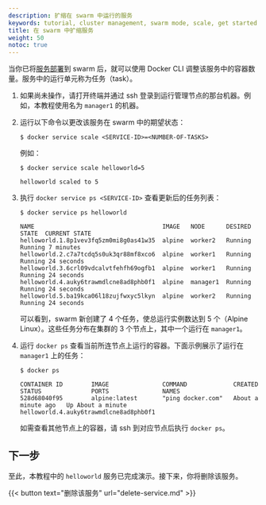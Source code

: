```yaml
---
description: 扩缩在 swarm 中运行的服务
keywords: tutorial, cluster management, swarm mode, scale, get started
title: 在 swarm 中扩缩服务
weight: 50
notoc: true
---
```


当你已将[服务部署](deploy-service.md)到 swarm 后，就可以使用 Docker CLI 调整该服务中的容器数量。服务中的运行单元称为任务（task）。

1.  如果尚未操作，请打开终端并通过 ssh 登录到运行管理节点的那台机器。例如，本教程使用名为 `manager1` 的机器。

2.  运行以下命令以更改该服务在 swarm 中的期望状态：

    ```console
    $ docker service scale <SERVICE-ID>=<NUMBER-OF-TASKS>
    ```

    例如：

    ```console
    $ docker service scale helloworld=5

    helloworld scaled to 5
    ```

3.  执行 `docker service ps <SERVICE-ID>` 查看更新后的任务列表：

    ```console
    $ docker service ps helloworld

    NAME                                    IMAGE   NODE      DESIRED STATE  CURRENT STATE
    helloworld.1.8p1vev3fq5zm0mi8g0as41w35  alpine  worker2   Running        Running 7 minutes
    helloworld.2.c7a7tcdq5s0uk3qr88mf8xco6  alpine  worker1   Running        Running 24 seconds
    helloworld.3.6crl09vdcalvtfehfh69ogfb1  alpine  worker1   Running        Running 24 seconds
    helloworld.4.auky6trawmdlcne8ad8phb0f1  alpine  manager1  Running        Running 24 seconds
    helloworld.5.ba19kca06l18zujfwxyc5lkyn  alpine  worker2   Running        Running 24 seconds
    ```

    可以看到，swarm 新创建了 4 个任务，使总运行实例数达到 5 个（Alpine Linux）。这些任务分布在集群的 3 个节点上，其中一个运行在 `manager1`。

4.  运行 `docker ps` 查看当前所连节点上运行的容器。下面示例展示了运行在 `manager1` 上的任务：

    ```console
    $ docker ps

    CONTAINER ID        IMAGE               COMMAND             CREATED             STATUS              PORTS               NAMES
    528d68040f95        alpine:latest       "ping docker.com"   About a minute ago   Up About a minute                       helloworld.4.auky6trawmdlcne8ad8phb0f1
    ```

    如需查看其他节点上的容器，请 ssh 到对应节点后执行 `docker ps`。

## 下一步

至此，本教程中的 `helloworld` 服务已完成演示。接下来，你将删除该服务。

{{< button text="删除该服务" url="delete-service.md" >}}
